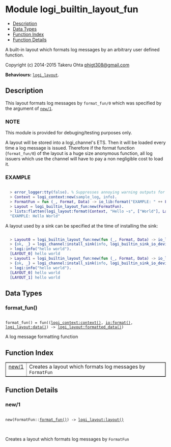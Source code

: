 

# Module logi_builtin_layout_fun #
* [Description](#description)
* [Data Types](#types)
* [Function Index](#index)
* [Function Details](#functions)

A built-in layout which formats log messages by an arbitrary user defined function.

Copyright (c) 2014-2015 Takeru Ohta <phjgt308@gmail.com>

__Behaviours:__ [`logi_layout`](logi_layout.md).

<a name="description"></a>

## Description ##

This layout formats log messages by `format_fun/0` which was specified by the argument of [`new/1`](#new-1).


### <a name="NOTE">NOTE</a> ###

This module is provided for debuging/testing purposes only.

A layout will be stored into a logi_channel's ETS.
Then it will be loaded every time a log message is issued.
Therefore if the format function (`format_fun/0`) of the layout is a huge size anonymous function,
all log issuers which use the channel will have to pay a non negligible cost to load it.


### <a name="EXAMPLE">EXAMPLE</a> ###


```erlang

  > error_logger:tty(false). % Suppresses annoying warning outputs for brevity
  > Context = logi_context:new(sample_log, info).
  > FormatFun = fun (_, Format, Data) -> io_lib:format("EXAMPLE: " ++ Format, Data) end.
  > Layout = logi_builtin_layout_fun:new(FormatFun).
  > lists:flatten(logi_layout:format(Context, "Hello ~s", ["World"], Layout)).
  "EXAMPLE: Hello World"
```

A layout used by a sink can be specified at the time of installing the sink:

```erlang

  > Layout0 = logi_builtin_layout_fun:new(fun (_, Format, Data) -> io_lib:format("[LAYOUT_0] " ++ Format ++ "\n", Data) end).
  > {ok, _} = logi_channel:install_sink(info, logi_builtin_sink_io_device:new(), [{id, sink_0}, {layout, Layout0}]).
  > logi:info("hello world").
  [LAYOUT_0] hello world
  > Layout1 = logi_builtin_layout_fun:new(fun (_, Format, Data) -> io_lib:format("[LAYOUT_1] " ++ Format ++ "\n", Data) end).
  > {ok, _} = logi_channel:install_sink(info, logi_builtin_sink_io_device:new(), [{id, sink_1}, {layout, Layout1}]).
  > logi:info("hello world").
  [LAYOUT_0] hello world
  [LAYOUT_1] hello world
```

<a name="types"></a>

## Data Types ##




### <a name="type-format_fun">format_fun()</a> ###


<pre><code>
format_fun() = fun((<a href="logi_context.md#type-context">logi_context:context()</a>, <a href="io.md#type-format">io:format()</a>, <a href="logi_layout.md#type-data">logi_layout:data()</a>) -&gt; <a href="logi_layout.md#type-formatted_data">logi_layout:formatted_data()</a>)
</code></pre>

 A log message formatting function

<a name="index"></a>

## Function Index ##


<table width="100%" border="1" cellspacing="0" cellpadding="2" summary="function index"><tr><td valign="top"><a href="#new-1">new/1</a></td><td>Creates a layout which formats log messages by <code>FormatFun</code></td></tr></table>


<a name="functions"></a>

## Function Details ##

<a name="new-1"></a>

### new/1 ###

<pre><code>
new(FormatFun::<a href="#type-format_fun">format_fun()</a>) -&gt; <a href="logi_layout.md#type-layout">logi_layout:layout()</a>
</code></pre>
<br />

Creates a layout which formats log messages by `FormatFun`

